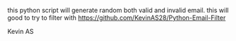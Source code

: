 this python script will generate random both valid and invalid email.
this will good to try to filter with https://github.com/KevinAS28/Python-Email-Filter

Kevin AS
